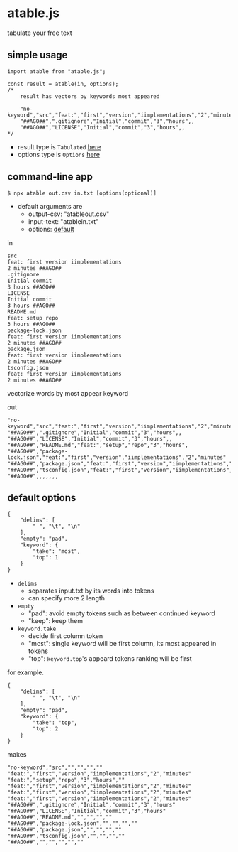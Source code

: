 # atable.js
tabulate your free text

## simple usage

```
import atable from "atable.js";

const result = atable(in, options);
/*
    result has vectors by keywords most appeared

    "no-keyword","src","feat:","first","version","iimplementations","2","minutes"
    "##AGO##",".gitignore","Initial","commit","3","hours",,
    "##AGO##","LICENSE","Initial","commit","3","hours",,
*/
```

- result type is `Tabulated` [here](src/core.ts)
- options type is `Options` [here](src/options.ts)



## command-line app

```
$ npx atable out.csv in.txt [options(optional)]
```

- default arguments are
    - output-csv: "atableout.csv"
    - input-text: "atablein.txt"
    - options:    [default](#default-options)

in
```
src
feat: first version iimplementations
2 minutes ##AGO##
.gitignore
Initial commit
3 hours ##AGO##
LICENSE
Initial commit
3 hours ##AGO##
README.md
feat: setup repo
3 hours ##AGO##
package-lock.json
feat: first version iimplementations
2 minutes ##AGO##
package.json
feat: first version iimplementations
2 minutes ##AGO##
tsconfig.json
feat: first version iimplementations
2 minutes ##AGO##
```
vectorize words by most appear keyword

out
```
"no-keyword","src","feat:","first","version","iimplementations","2","minutes"
"##AGO##",".gitignore","Initial","commit","3","hours",,
"##AGO##","LICENSE","Initial","commit","3","hours",,
"##AGO##","README.md","feat:","setup","repo","3","hours",
"##AGO##","package-lock.json","feat:","first","version","iimplementations","2","minutes"
"##AGO##","package.json","feat:","first","version","iimplementations","2","minutes"
"##AGO##","tsconfig.json","feat:","first","version","iimplementations","2","minutes"
"##AGO##",,,,,,,
```

## default options

```
{
    "delims": [
        " ", "\t", "\n"
    ],
    "empty": "pad",
    "keyword": {
        "take": "most",
        "top": 1
    }
}
```

- `delims`
    - separates input.txt by its words into tokens
    - can specify more 2 length
- `empty`
    - "pad":    avoid empty tokens such as between continued keyword
    - "keep":   keep them
- `keyword.take`
    - decide first column token
    - "most":   single keyword will be first column, its most appeared in tokens
    - "top":    `keyword.top`'s appeard tokens ranking will be first

for example.

```
{
    "delims": [
        " ", "\t", "\n"
    ],
    "empty": "pad",
    "keyword": {
        "take": "top",
        "top": 2
    }
}
```

makes

```
"no-keyword","src","","","",""
"feat:","first","version","iimplementations","2","minutes"
"feat:","setup","repo","3","hours",""
"feat:","first","version","iimplementations","2","minutes"
"feat:","first","version","iimplementations","2","minutes"
"feat:","first","version","iimplementations","2","minutes"
"##AGO##",".gitignore","Initial","commit","3","hours"
"##AGO##","LICENSE","Initial","commit","3","hours"
"##AGO##","README.md","","","",""
"##AGO##","package-lock.json","","","",""
"##AGO##","package.json","","","",""
"##AGO##","tsconfig.json","","","",""
"##AGO##","","","","",""
```